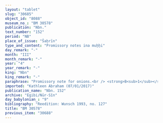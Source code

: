 ```yaml
---
layout: "tablet"
slug: "30685"
object_id: "8088"
museum_no_: "BM 30578"
publication: "Nbn."
text_number: "152"
period: "NB"
place_of_issue: "Šaḫrīn"
type_and_content: "Promissory notes ina muẖẖi"
day_remark: "-"
month: "III"
month_remark: "-"
year: "4"
year_remark: "-"
king: "Nbn"
king_remark: "-"
paraphrase: "Promissory note for onions.<br /> <strong>B<sub>1</sub></strong> and his wife (<strong><sup>f</sup>B<sub>2</sub></strong>) owe 2400 strings (<em>gidlu</em>) of onions to <strong>A</strong>, to be delivered in Ayyār (II) in Ālu-&scaron;a-Ah-iddin. Names of 3 witnesses and the scribe: Bēl-iddin/Bēl-upahhir//Dābibi.<br /> <br /> <strong>A</strong> = Iddin-Marduk/Iqī&scaron;āya//Nūr-S&icirc;n; <strong>B<sub>1</sub></strong> = Ahu&scaron;unu/Ninurta-ahu-ēre&scaron;; <strong><sup>f</sup>B<sub>2</sub></strong> = <sup>f</sup>Hiptāya, wife of Ahu&scaron;unu/Ninurta-ahu-ēre&scaron;"
imported: "Kathleen Abraham (07/01/2017)"
publication_name: "Nbn. 152"
archive: "Egibi/Nūr-Sîn"
day_babylonian_: "9"
bibliography: "Reedition: Wunsch 1993, no. 127"
title: "BM 30578"
previous_item: "30688"
---
```

